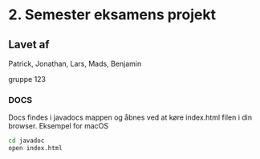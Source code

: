 # 2. Semester eksamens projekt

## Lavet af
Patrick, Jonathan, Lars, Mads, Benjamin

gruppe 123

### DOCS
Docs findes i javadocs mappen og åbnes ved at køre index.html filen i din browser.
Eksempel for macOS
```bash
cd javadoc
open index.html
```

